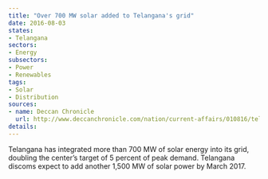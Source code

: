 ```yaml
---
title: "Over 700 MW solar added to Telangana's grid"
date: 2016-08-03
states:
- Telangana
sectors:
- Energy
subsectors:
- Power
- Renewables
tags:
- Solar
- Distribution
sources:
- name: Deccan Chronicle
  url: http://www.deccanchronicle.com/nation/current-affairs/010816/telangana-beats-solar-power-target.html
details:
---
```


Telangana has integrated more than 700 MW of solar energy into its grid, doubling the center’s target of 5 percent of peak demand. Telangana discoms expect to add another 1,500 MW of solar power by March 2017.
